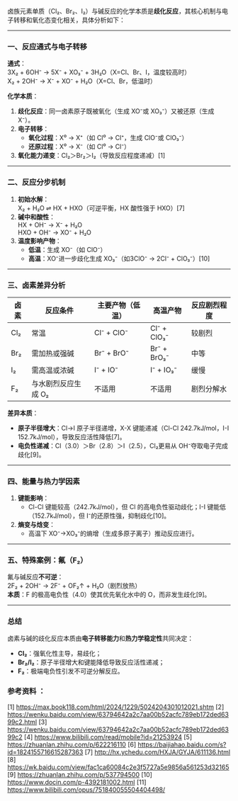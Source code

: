 

卤族元素单质（Cl₂、Br₂、I₂）与碱反应的化学本质是**歧化反应**，其核心机制与电子转移和氧化态变化相关，具体分析如下：

---

### **一、反应通式与电子转移**
**通式**：  
3X₂ + 6OH⁻ → 5X⁻ + XO₃⁻ + 3H₂O（X=Cl、Br、I，温度较高时）  
X₂ + 2OH⁻ → X⁻ + XO⁻ + H₂O（X=Cl、Br，低温时）

**化学本质**：  
1. **歧化反应**：同一卤素原子既被氧化（生成 XO⁻或 XO₃⁻）又被还原（生成 X⁻）。  
2. **电子转移**：  
   - **氧化过程**：X⁰ → X⁺（如 Cl⁰ → Cl⁺，生成 ClO⁻或 ClO₃⁻）  
   - **还原过程**：X⁰ → X⁻（如 Cl⁰ → Cl⁻）  
1. **氧化能力递变**：Cl₂＞Br₂＞I₂（导致反应程度递减）[1]

---

### **二、反应分步机制**
1. **初始水解**：  
   X₂ + H₂O ⇌ HX + HXO（可逆平衡，HX 酸性强于 HXO）[7]  
2. **碱中和酸性**：  
   HX + OH⁻ → X⁻ + H₂O  
   HXO + OH⁻ → XO⁻ + H₂O  
3. **温度影响产物**：  
   - **低温**：生成 XO⁻（如 ClO⁻）  
   - **高温**：XO⁻进一步歧化生成 XO₃⁻（如3ClO⁻ → 2Cl⁻ + ClO₃⁻）[10]

---

### **三、卤素差异分析**
| 卤素 | 反应条件           | 主要产物（低温） | 高温产物         | 反应剧烈程度 |
|------|--------------------|------------------|------------------|--------------|
| Cl₂  | 常温               | Cl⁻ + ClO⁻       | Cl⁻ + ClO₃⁻      | 较剧烈       |
| Br₂  | 需加热或强碱       | Br⁻ + BrO⁻       | Br⁻ + BrO₃⁻      | 中等         |
| I₂   | 需高温或浓碱       | I⁻ + IO⁻         | I⁻ + IO₃⁻        | 缓慢         |
| F₂   | 与水剧烈反应生成 O₂ | 不适用           | 不适用           | 剧烈分解水   |

**差异本质**：  
- **原子半径增大**：Cl→I 原子半径递增，X-X 键能递减（Cl-Cl 242.7kJ/mol，I-I 152.7kJ/mol），导致反应活性降低[7]。  
- **电负性递减**：Cl（3.0）＞Br（2.8）＞I（2.5），Cl₂更易从 OH⁻夺取电子完成歧化[9]。  

---

### **四、能量与热力学因素**
1. **键能影响**：  
   - Cl-Cl 键能较高（242.7kJ/mol），但 Cl 的高电负性驱动歧化；I-I 键能低（152.7kJ/mol），但 I⁻的还原性强，抑制歧化[10]。  
1. **熵变与焓变**：  
   - 高温下 XO⁻→XO₃⁻的熵增（生成多原子离子）推动反应进行。  

---

### **五、特殊案例：氟（F₂）**
氟与碱反应**不可逆**：  
2F₂ + 2OH⁻ → 2F⁻ + OF₂↑ + H₂O（剧烈放热）  
**本质**：F 的极高电负性（4.0）使其优先氧化水中的 O，而非发生歧化[9]。

---

### **总结**
卤素与碱的歧化反应本质由**电子转移能力**和**热力学稳定性**共同决定：  
- **Cl₂**：强氧化性主导，易歧化；  
- **Br₂/I₂**：原子半径增大和键能降低导致反应活性递减；  
- **F₂**：极端电负性引发不可逆分解反应。

### 参考资料 ：
[1] https://max.book118.com/html/2024/1229/5024204301012021.shtm
[2] https://wenku.baidu.com/view/63794642a2c7aa00b52acfc789eb172ded6399c2.html
[3] https://wenku.baidu.com/view/63794642a2c7aa00b52acfc789eb172ded6399c2
[4] https://www.bilibili.com/read/mobile?id=21253924
[5] https://zhuanlan.zhihu.com/p/622216110
[6] https://baijiahao.baidu.com/s?id=1824155716615287363
[7] http://hx.ychedu.com/HXJA/GYJA/611136.html
[8] https://wk.baidu.com/view/fac1ca60084c2e3f5727a5e9856a561253d32165
[9] https://zhuanlan.zhihu.com/p/537794500
[10] https://www.docin.com/p-4392181002.html
[11] https://www.bilibili.com/opus/751840055504404498/